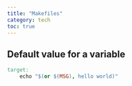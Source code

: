 ```yaml
---
title: "Makefiles"
category: tech
toc: true
---
```


## Default value for a variable

```makefile
target:
	echo "$(or $(MSG), hello world)"
```
